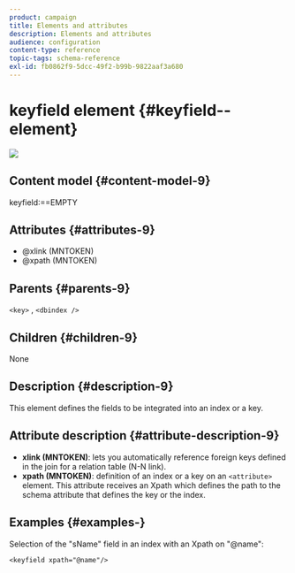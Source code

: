 ```yaml
---
product: campaign
title: Elements and attributes
description: Elements and attributes
audience: configuration
content-type: reference
topic-tags: schema-reference
exl-id: fb0862f9-5dcc-49f2-b99b-9822aaf3a680
---
```

# keyfield element {#keyfield--element}

![](../../assets/v7-only.svg)

## Content model {#content-model-9}

keyfield:==EMPTY

## Attributes {#attributes-9}

* @xlink (MNTOKEN)
* @xpath (MNTOKEN)

## Parents {#parents-9}

`<key>`  ,  `<dbindex />`

## Children {#children-9}

None

## Description {#description-9}

This element defines the fields to be integrated into an index or a key.

## Attribute description {#attribute-description-9}

* **xlink (MNTOKEN)**: lets you automatically reference foreign keys defined in the join for a relation table (N-N link).
* **xpath (MNTOKEN)**: definition of an index or a key on an `<attribute>`  element. This attribute receives an Xpath which defines the path to the schema attribute that defines the key or the index.

## Examples {#examples-}

Selection of the "sName" field in an index with an Xpath on "@name":

```
<keyfield xpath="@name"/>
```
